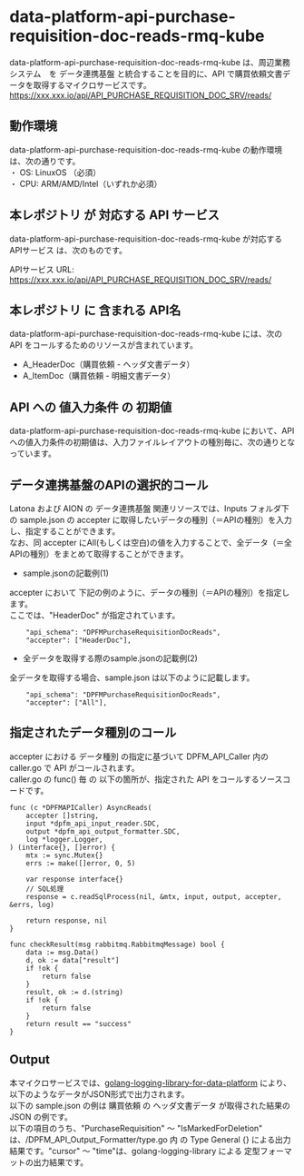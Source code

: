 # data-platform-api-purchase-requisition-doc-reads-rmq-kube

data-platform-api-purchase-requisition-doc-reads-rmq-kube は、周辺業務システム　を データ連携基盤 と統合することを目的に、API で購買依頼文書データを取得するマイクロサービスです。  
https://xxx.xxx.io/api/API_PURCHASE_REQUISITION_DOC_SRV/reads/

## 動作環境

data-platform-api-purchase-requisition-doc-reads-rmq-kube の動作環境は、次の通りです。  
・ OS: LinuxOS （必須）  
・ CPU: ARM/AMD/Intel（いずれか必須）  


## 本レポジトリ が 対応する API サービス
data-platform-api-purchase-requisition-doc-reads-rmq-kube が対応する APIサービス は、次のものです。

APIサービス URL: https://xxx.xxx.io/api/API_PURCHASE_REQUISITION_DOC_SRV/reads/

## 本レポジトリ に 含まれる API名
data-platform-api-purchase-requisition-doc-reads-rmq-kube には、次の API をコールするためのリソースが含まれています。  

* A_HeaderDoc（購買依頼 - ヘッダ文書データ）
* A_ItemDoc（購買依頼 - 明細文書データ）

## API への 値入力条件 の 初期値
data-platform-api-purchase-requisition-doc-reads-rmq-kube において、API への値入力条件の初期値は、入力ファイルレイアウトの種別毎に、次の通りとなっています。  

## データ連携基盤のAPIの選択的コール

Latona および AION の データ連携基盤 関連リソースでは、Inputs フォルダ下の sample.json の accepter に取得したいデータの種別（＝APIの種別）を入力し、指定することができます。  
なお、同 accepter にAll(もしくは空白)の値を入力することで、全データ（＝全APIの種別）をまとめて取得することができます。  

* sample.jsonの記載例(1)  

accepter において 下記の例のように、データの種別（＝APIの種別）を指定します。  
ここでは、"HeaderDoc" が指定されています。    
  
```
	"api_schema": "DPFMPurchaseRequisitionDocReads",
	"accepter": ["HeaderDoc"],
```
  
* 全データを取得する際のsample.jsonの記載例(2)  

全データを取得する場合、sample.json は以下のように記載します。  

```
	"api_schema": "DPFMPurchaseRequisitionDocReads",
	"accepter": ["All"],
```

## 指定されたデータ種別のコール

accepter における データ種別 の指定に基づいて DPFM_API_Caller 内の caller.go で API がコールされます。  
caller.go の func() 毎 の 以下の箇所が、指定された API をコールするソースコードです。  

```
func (c *DPFMAPICaller) AsyncReads(
	accepter []string,
	input *dpfm_api_input_reader.SDC,
	output *dpfm_api_output_formatter.SDC,
	log *logger.Logger,
) (interface{}, []error) {
	mtx := sync.Mutex{}
	errs := make([]error, 0, 5)

	var response interface{}
	// SQL処理
	response = c.readSqlProcess(nil, &mtx, input, output, accepter, &errs, log)

	return response, nil
}

func checkResult(msg rabbitmq.RabbitmqMessage) bool {
	data := msg.Data()
	d, ok := data["result"]
	if !ok {
		return false
	}
	result, ok := d.(string)
	if !ok {
		return false
	}
	return result == "success"
}
```

## Output  
本マイクロサービスでは、[golang-logging-library-for-data-platform](https://github.com/latonaio/golang-logging-library-for-data-platform) により、以下のようなデータがJSON形式で出力されます。  
以下の sample.json の例は 購買依頼 の ヘッダ文書データ が取得された結果の JSON の例です。  
以下の項目のうち、"PurchaseRequisition" ～ "IsMarkedForDeletion" は、/DPFM_API_Output_Formatter/type.go 内 の Type General {} による出力結果です。"cursor" ～ "time"は、golang-logging-library による 定型フォーマットの出力結果です。  

```
```
